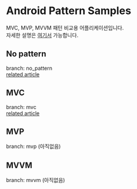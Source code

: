 # Android Pattern Samples


MVC, MVP, MVVM 패턴 비교용 어플리케이션입니다.   
자세한 설명은 [여기서](https://realapril.tistory.com/56) 가능합니다.   

## No pattern
branch: no_pattern  
[related article](https://realapril.tistory.com/57)

## MVC
branch: mvc   
[related article](https://realapril.tistory.com/58)

## MVP
branch: mvp (아직없음)

## MVVM
branch: mvvm (아직없음)
